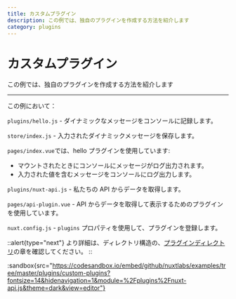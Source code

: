 ```yaml
---
title: カスタムプラグイン
description: この例では、独自のプラグインを作成する方法を紹介します
category: plugins
---
```


# カスタムプラグイン

この例では、独自のプラグインを作成する方法を紹介します

---

この例において：

`plugins/hello.js` - ダイナミックなメッセージをコンソールに記録します。

`store/index.js` - 入力されたダイナミックメッセージを保存します。

`pages/index.vue`では、hello プラグインを使用しています:

- マウントされたときにコンソールにメッセージがログ出力されます。
- 入力された値を含むメッセージをコンソールにログ出力します。

`plugins/nuxt-api.js` - 私たちの API からデータを取得します。

`pages/api-plugin.vue` - API からデータを取得して表示するためのプラグインを使用しています。

`nuxt.config.js` - `plugins` プロパティを使用して、プラグインを登録します。

::alert{type="next"}
より詳細は、ディレクトリ構造の、[プラグインディレクトリ](/docs/directory-structure/plugins#root-とコンテキストの挿入)の章を確認してください。
::

:sandbox{src="https://codesandbox.io/embed/github/nuxtlabs/examples/tree/master/plugins/custom-plugins?fontsize=14&hidenavigation=1&module=%2Fplugins%2Fnuxt-api.js&theme=dark&view=editor"}
